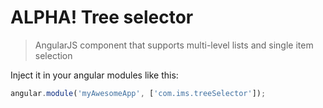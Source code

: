 ALPHA! Tree selector
===

> AngularJS component that supports multi-level lists and single item selection

Inject it in your angular modules like this:

```JavaScript
angular.module('myAwesomeApp', ['com.ims.treeSelector']);
```
